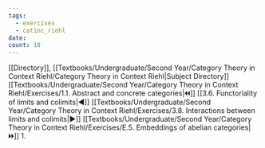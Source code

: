 ```yaml
---
tags:
  - exercises
  - catinc_riehl
date: 
count: 18
---
```

[[Directory]], [[Textbooks/Undergraduate/Second Year/Category Theory in Context Riehl/Category Theory in Context Riehl|Subject Directory]]
[[Textbooks/Undergraduate/Second Year/Category Theory in Context Riehl/Exercises/1.1. Abstract and concrete categories|🞀🞀]] [[3.6. Functoriality of limits and colimits|◀]] [[Textbooks/Undergraduate/Second Year/Category Theory in Context Riehl/Exercises/3.8. Interactions between limits and colimits|▶]] [[Textbooks/Undergraduate/Second Year/Category Theory in Context Riehl/Exercises/E.5. Embeddings of abelian categories|🞂🞂]]
1. 